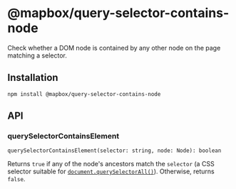 # @mapbox/query-selector-contains-node

Check whether a DOM node is contained by any other node on the page matching a selector.

## Installation

```
npm install @mapbox/query-selector-contains-node
```

## API

### querySelectorContainsElement

`querySelectorContainsElement(selector: string, node: Node): boolean`

Returns `true` if any of the node's ancestors match the `selector` (a CSS selector suitable for [`document.querySelectorAll()`](https://developer.mozilla.org/en-US/docs/Web/API/Document/querySelectorAll)).
Otherwise, returns `false`.
